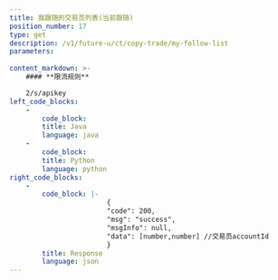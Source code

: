 ```yaml
---
title: 我跟随的交易员列表(当前跟随)
position_number: 17
type: get
description: /v1/future-u/ct/copy-trade/my-follow-list
parameters:
    
content_markdown: >-
    #### **限流规则**

    2/s/apikey
left_code_blocks:
    -
        code_block:
        title: Java
        language: java
    -
        code_block:
        title: Python
        language: python
right_code_blocks:
    -
        code_block: |-
                        {
                        "code": 200,
                        "msg": "success",
                        "msgInfo": null,
                        "data": [number,number] //交易员accountId
                        }
        title: Response
        language: json
---
```

